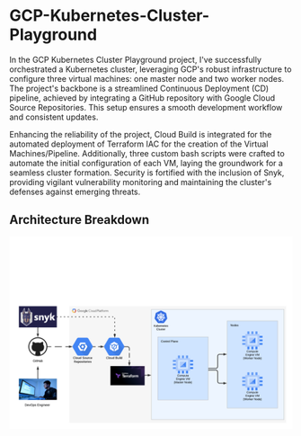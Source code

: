 # GCP-Kubernetes-Cluster-Playground


In the GCP Kubernetes Cluster Playground project, I've successfully orchestrated a Kubernetes cluster, leveraging GCP's robust infrastructure to configure three virtual machines: one master node and two worker nodes. The project's backbone is a streamlined Continuous Deployment (CD) pipeline, achieved by integrating a GitHub repository with Google Cloud Source Repositories. This setup ensures a smooth development workflow and consistent updates.

Enhancing the reliability of the project, Cloud Build is integrated for the automated deployment of Terraform IAC for the creation of the Virtual Machines/Pipeline. Additionally, three custom bash scripts were crafted to automate the initial configuration of each VM, laying the groundwork for a seamless cluster formation. Security is fortified with the inclusion of Snyk, providing vigilant vulnerability monitoring and maintaining the cluster's defenses against emerging threats.

## Architecture Breakdown

![app](https://github.com/rjones18/Images/blob/main/Kubernetes%20Playground.png)
